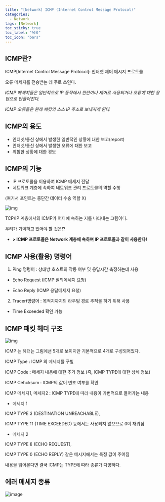 ```yaml
---
title: "[Network] ICMP (Internet Control Message Protocol)"
categories:
  - Network
tags: [Network]
toc_sticky: true
toc_label: "목록"
toc_icon: "bars"
---
```


## **ICMP란?**

ICMP[Internet Control Message Protocol]: 인터넷 제어 메시지 프로토콜

오류 메세지를 전송받는 데 주로 쓰인다.

_ICMP 메세지들은 일반적으로 IP 동작에서 진단이나 제어로 사용되거나 오류에 대한 응답으로 만들어진다._

_ICMP 오류들은 원래 패킷의 소스 IP 주소로 보내지게 된다._

## **ICMP의 용도**

- 인터넷/통신 상에서 발생한 일반적인 상황에 대한 보고(report)
- 인터넷/통신 상에서 발생한 오류에 대한 보고
- 위험한 상황에 대한 경보

## **ICMP의 기능**

- IP 프로토콜을 이용하여 ICMP 메세지 전달
- 네트워크 계층에 속하여 네트워크 관리 프로토콜의 역할 수행

(여기서 포인트는 종단간 데이터 수송 역할 X)

![img](https://t1.daumcdn.net/cfile/tistory/99E96F375B948AB504)

TCP/IP 계층에서의 ICMP가 어디에 속하는 지를 나타내는 그림이다.

우리가 기억하고 있어야 할 것은!?

- **> ICMP 프로토콜은 Network 계층에 속하며 IP 프로토콜과 같이 사용한다!**

## ICMP 사용(활용) 명령어

1. Ping 명령어 : 상대방 호스트의 작동 여부 및 응답시간 측정하는데 사용

- Echo Request (ICMP 질의메세지 요청)

- Echo Reply (ICMP 응답메세지 요청)

2. Tracert명령어 : 목적지까지의 라우팅 경로 추적을 하기 위해 사용

- Time Exceeded 확인 가능

## **ICMP 패킷 헤더 구조**

![img](https://t1.daumcdn.net/cfile/tistory/99D62E4B5B9480832B)

ICMP 는 헤더는 그림에선 5개로 보이지만 기본적으로 4개로 구성되어있다.

ICMP Type : ICMP 의 메세지를 구별

ICMP Code : 메세지 내용에 대한 추가 정보 (즉, ICMP TYPE에 대한 상세 정보)

ICMP Cehcksum : ICMP의 값이 변조 여부를 확인

ICMP 메세지1, 메세지2 : ICMP TYPE에 따라 내용이 가변적으로 들어가는 내용

- 메세지 1

ICMP TYPE 3 (DESTINATION UNREACHABLE),

ICMP TYPE 11 (TIME EXCEEDED) 등에서는 사용되지 않으므로 0이 채워짐

- 메세지 2

ICMP TYPE 8 (ECHO REQUEST),

ICMP TYPE 0 (ECHO REPLY) 같은 메시지에서는 특정 값이 주어짐

내용을 읽어본다면 결국 ICMP는 TYPE에 따라 종류가 다양하다.

## 에러 메세지 종류

![image](https://github.com/solfany/solfany.github.io/assets/123814718/1a419f04-c990-4fea-96a7-dad94f9a08cb)
